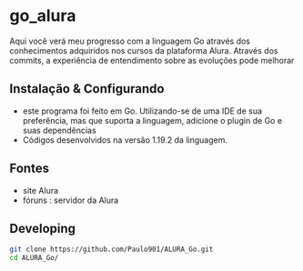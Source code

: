 # go_alura
Aqui você verá meu progresso com a linguagem Go através dos conhecimentos adquiridos nos cursos da plataforma Alura. Através dos commits, a experiência de entendimento sobre as evoluções 
pode melhorar
## Instalação & Configurando

 - este programa foi feito em Go. Utilizando-se de uma IDE de sua preferência, mas que suporta a linguagem, adicione o plugin de Go e suas dependências
 - Códigos desenvolvidos na versão 1.19.2 da linguagem.

## Fontes
  - site Alura
  - fóruns : servidor da Alura

## Developing
```bash
git clone https://github.com/Paulo901/ALURA_Go.git
cd ALURA_Go/
```
